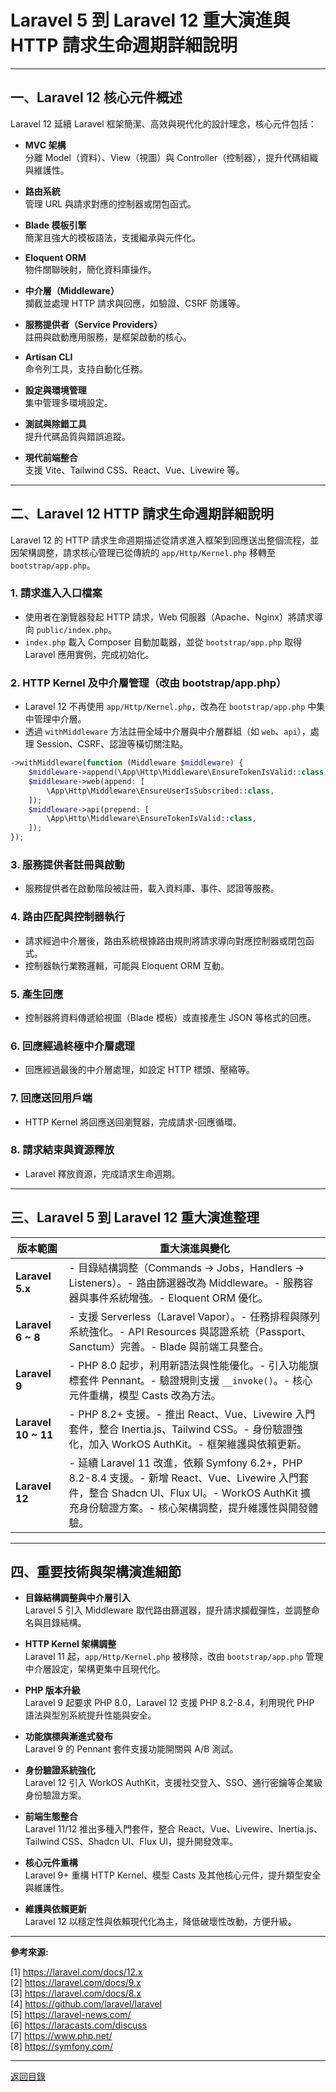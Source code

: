 # Laravel 5 到 Laravel 12 重大演進與 HTTP 請求生命週期詳細說明

---

## 一、Laravel 12 核心元件概述

Laravel 12 延續 Laravel 框架簡潔、高效與現代化的設計理念，核心元件包括：

- **MVC 架構**  
  分離 Model（資料）、View（視圖）與 Controller（控制器），提升代碼組織與維護性。

- **路由系統**  
  管理 URL 與請求對應的控制器或閉包函式。

- **Blade 模板引擎**  
  簡潔且強大的模板語法，支援繼承與元件化。

- **Eloquent ORM**  
  物件關聯映射，簡化資料庫操作。

- **中介層（Middleware）**  
  攔截並處理 HTTP 請求與回應，如驗證、CSRF 防護等。

- **服務提供者（Service Providers）**  
  註冊與啟動應用服務，是框架啟動的核心。

- **Artisan CLI**  
  命令列工具，支持自動化任務。

- **設定與環境管理**  
  集中管理多環境設定。

- **測試與除錯工具**  
  提升代碼品質與錯誤追蹤。

- **現代前端整合**  
  支援 Vite、Tailwind CSS、React、Vue、Livewire 等。

---

## 二、Laravel 12 HTTP 請求生命週期詳細說明

Laravel 12 的 HTTP 請求生命週期描述從請求進入框架到回應送出整個流程，並因架構調整，請求核心管理已從傳統的 `app/Http/Kernel.php` 移轉至 `bootstrap/app.php`。

### 1. 請求進入入口檔案

- 使用者在瀏覽器發起 HTTP 請求，Web 伺服器（Apache、Nginx）將請求導向 `public/index.php`。
- `index.php` 載入 Composer 自動加載器，並從 `bootstrap/app.php` 取得 Laravel 應用實例，完成初始化。

### 2. HTTP Kernel 及中介層管理（改由 bootstrap/app.php）

- Laravel 12 不再使用 `app/Http/Kernel.php`，改為在 `bootstrap/app.php` 中集中管理中介層。
- 透過 `withMiddleware` 方法註冊全域中介層與中介層群組（如 `web`、`api`），處理 Session、CSRF、認證等橫切關注點。

```php
->withMiddleware(function (Middleware $middleware) {
    $middleware->append(\App\Http\Middleware\EnsureTokenIsValid::class);
    $middleware->web(append: [
        \App\Http\Middleware\EnsureUserIsSubscribed::class,
    ]);
    $middleware->api(prepend: [
        \App\Http\Middleware\EnsureTokenIsValid::class,
    ]);
});
```

### 3. 服務提供者註冊與啟動

- 服務提供者在啟動階段被註冊，載入資料庫、事件、認證等服務。

### 4. 路由匹配與控制器執行

- 請求經過中介層後，路由系統根據路由規則將請求導向對應控制器或閉包函式。
- 控制器執行業務邏輯，可能與 Eloquent ORM 互動。

### 5. 產生回應

- 控制器將資料傳遞給視圖（Blade 模板）或直接產生 JSON 等格式的回應。

### 6. 回應經過終極中介層處理

- 回應經過最後的中介層處理，如設定 HTTP 標頭、壓縮等。

### 7. 回應送回用戶端

- HTTP Kernel 將回應送回瀏覽器，完成請求-回應循環。

### 8. 請求結束與資源釋放

- Laravel 釋放資源，完成請求生命週期。

---

## 三、Laravel 5 到 Laravel 12 重大演進整理

| 版本範圍            | 重大演進與變化                                                                                                                                                                                        |
| ------------------- | ----------------------------------------------------------------------------------------------------------------------------------------------------------------------------------------------------- |
| **Laravel 5.x**     | - 目錄結構調整（Commands → Jobs，Handlers → Listeners）。- 路由篩選器改為 Middleware。- 服務容器與事件系統增強。- Eloquent ORM 優化。                                                                 |
| **Laravel 6 ~ 8**   | - 支援 Serverless（Laravel Vapor）。- 任務排程與隊列系統強化。- API Resources 與認證系統（Passport、Sanctum）完善。- Blade 與前端工具整合。                                                           |
| **Laravel 9**       | - PHP 8.0 起步，利用新語法與性能優化。- 引入功能旗標套件 Pennant。- 驗證規則支援 `__invoke()`。- 核心元件重構，模型 Casts 改為方法。                                                                  |
| **Laravel 10 ~ 11** | - PHP 8.2+ 支援。- 推出 React、Vue、Livewire 入門套件，整合 Inertia.js、Tailwind CSS。- 身份驗證強化，加入 WorkOS AuthKit。- 框架維護與依賴更新。                                                     |
| **Laravel 12**      | - 延續 Laravel 11 改進，依賴 Symfony 6.2+，PHP 8.2-8.4 支援。- 新增 React、Vue、Livewire 入門套件，整合 Shadcn UI、Flux UI。- WorkOS AuthKit 擴充身份驗證方案。- 核心架構調整，提升維護性與開發體驗。 |

---

## 四、重要技術與架構演進細節

- **目錄結構調整與中介層引入**  
  Laravel 5 引入 Middleware 取代路由篩選器，提升請求攔截彈性，並調整命名與目錄結構。

- **HTTP Kernel 架構調整**  
  Laravel 11 起，`app/Http/Kernel.php` 被移除，改由 `bootstrap/app.php` 管理中介層設定，架構更集中且現代化。

- **PHP 版本升級**  
  Laravel 9 起要求 PHP 8.0，Laravel 12 支援 PHP 8.2-8.4，利用現代 PHP 語法與型別系統提升性能與安全。

- **功能旗標與漸進式發布**  
  Laravel 9 的 Pennant 套件支援功能開關與 A/B 測試。

- **身份驗證系統強化**  
  Laravel 12 引入 WorkOS AuthKit，支援社交登入、SSO、通行密鑰等企業級身份驗證方案。

- **前端生態整合**  
  Laravel 11/12 推出多種入門套件，整合 React、Vue、Livewire、Inertia.js、Tailwind CSS、Shadcn UI、Flux UI，提升開發效率。

- **核心元件重構**  
  Laravel 9+ 重構 HTTP Kernel、模型 Casts 及其他核心元件，提升類型安全與維護性。

- **維護與依賴更新**  
  Laravel 12 以穩定性與依賴現代化為主，降低破壞性改動，方便升級。

---

**參考來源:**

[1] https://laravel.com/docs/12.x \
[2] https://laravel.com/docs/9.x \
[3] https://laravel.com/docs/8.x \
[4] https://github.com/laravel/laravel \
[5] https://laravel-news.com/ \
[6] https://laracasts.com/discuss \
[7] https://www.php.net/ \
[8] https://symfony.com/

---

[返回目錄](./../README.md)
